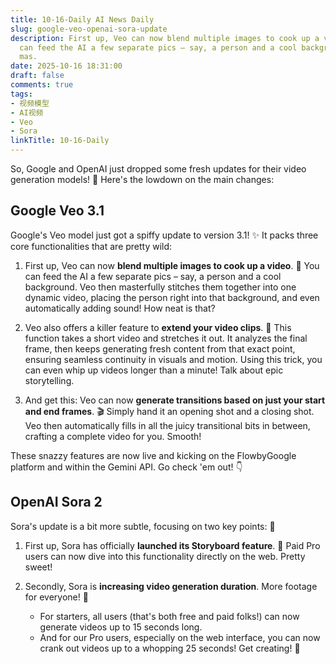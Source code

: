 ```yaml
---
title: 10-16-Daily AI News Daily
slug: google-veo-openai-sora-update
description: First up, Veo can now blend multiple images to cook up a video. 🤯 You
  can feed the AI a few separate pics – say, a person and a cool background. Veo then
  mas.
date: 2025-10-16 18:31:00
draft: false
comments: true
tags:
- 视频模型
- AI视频
- Veo
- Sora
linkTitle: 10-16-Daily
---
```

So, Google and OpenAI just dropped some fresh updates for their video generation models! 🤩 Here's the lowdown on the main changes:

## Google Veo 3.1

Google's Veo model just got a spiffy update to version 3.1! ✨ It packs three core functionalities that are pretty wild:

1.  First up, Veo can now **blend multiple images to cook up a video**. 🤯 You can feed the AI a few separate pics – say, a person and a cool background. Veo then masterfully stitches them together into one dynamic video, placing the person right into that background, and even automatically adding sound! How neat is that?

2.  Veo also offers a killer feature to **extend your video clips**. 🚀 This function takes a short video and stretches it out. It analyzes the final frame, then keeps generating fresh content from that exact point, ensuring seamless continuity in visuals and motion. Using this trick, you can even whip up videos longer than a minute! Talk about epic storytelling.

3.  And get this: Veo can now **generate transitions based on just your start and end frames**. 🎬 Simply hand it an opening shot and a closing shot. Veo then automatically fills in all the juicy transitional bits in between, crafting a complete video for you. Smooth!

These snazzy features are now live and kicking on the FlowbyGoogle platform and within the Gemini API. Go check 'em out! 👇

## OpenAI Sora 2

Sora's update is a bit more subtle, focusing on two key points: 👀

1.  First up, Sora has officially **launched its Storyboard feature**. 📝 Paid Pro users can now dive into this functionality directly on the web. Pretty sweet!

2.  Secondly, Sora is **increasing video generation duration**. More footage for everyone! 🎉
    *   For starters, all users (that's both free and paid folks!) can now generate videos up to 15 seconds long.
    *   And for our Pro users, especially on the web interface, you can now crank out videos up to a whopping 25 seconds! Get creating! 🚀